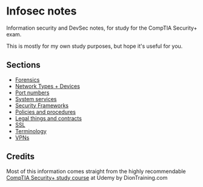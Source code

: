 # Infosec notes

Information security and DevSec notes, for study for the CompTIA Security+ exam.

This is mostly for my own study purposes, but hope it's useful for you.

## Sections

- [Forensics](Forensics.md)
- [Network Types + Devices](Network%20Types%20+%20Devices.md)
- [Port numbers](Port%20numbers.md)
- [System services](Services.md)
- [Security Frameworks](Security%20Frameworks.md)
- [Policies and procedures](Policies%20and%20procedures.md)
- [Legal things and contracts](Legal%20things%20and%20contracts.md)
- [SSL](SSL.md)
- [Terminology](Terminology.md)
- [VPNs](VPNs.md)

## Credits

Most of this information comes straight from the highly recommendable [CompTIA Security+ study course](https://www.udemy.com/course/securityplus/) at Udemy by DionTraining.com
